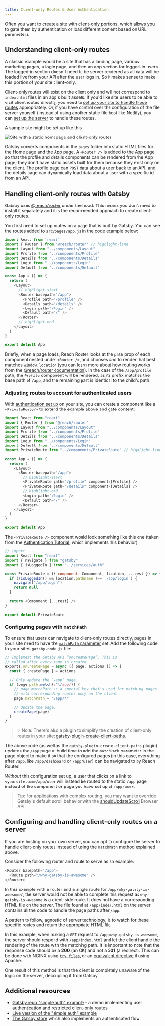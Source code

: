 ```yaml
---
title: Client-only Routes & User Authentication
---
```


Often you want to create a site with client-only portions, which allows you to gate them by authentication or load different content based on URL parameters.

## Understanding client-only routes

A classic example would be a site that has a landing page, various marketing pages, a login page, and then an app section for logged-in users. The logged-in section doesn't need to be server rendered as all data will be loaded live from your API after the user logs in. So it makes sense to make this portion of your site client-only.

Client-only routes will exist on the client only and will not correspond to `index.html` files in an app's built assets. If you'd like site users to be able to visit client routes directly, you need to [set up your site to handle those routes](#handling-client-only-routes-with-gatsby) appropriately. Or, if you have control over the configuration of the file server yourself (instead of using another static file host like Netlify), you can [set up the server](#configuring-and-handling-client-only-routes-on-a-server) to handle these routes.

A sample site might be set up like this:

![Site with a static homepage and client-only routes](./images/client-only-routes.png)

Gatsby converts components in the `pages` folder into static HTML files for the Home page and the App page. A `<Router />` is added to the App page so that the profile and details components can be rendered from the App page; they don't have static assets built for them because they exist only on the client. The profile page can `POST` data about a user back to an API, and the details page can dynamically load data about a user with a specific id from an API.

## Handling client-only routes with Gatsby

Gatsby uses [@reach/router](https://reach.tech/router/) under the hood. This means you don't need to install it separately and it is the recommended approach to create client-only routes.

You first need to set up routes on a page that is built by Gatsby. You can see the routes added to `src/pages/app.js` in the code example below:

```jsx:title=src/pages/app.js
import React from "react"
import { Router } from "@reach/router" // highlight-line
import Layout from "../components/Layout"
import Profile from "../components/Profile"
import Details from "../components/Details"
import Login from "../components/Login"
import Default from "../components/Default"

const App = () => {
  return (
    <Layout>
      // highlight-start
      <Router basepath="/app">
        <Profile path="/profile" />
        <Details path="/details" />
        <Login path="/login" />
        <Default path="/" />
      </Router>
      // highlight-end
    </Layout>
  )
}

export default App
```

Briefly, when a page loads, Reach Router looks at the `path` prop of each component nested under `<Router />`, and chooses _one_ to render that best matches `window.location` (you can learn more about how routing works from the [@reach/router documentation](https://reach.tech/router/api/Router)). In the case of the `/app/profile` path, the `Profile` component will be rendered, as its prefix matches the base path of `/app`, and the remaining part is identical to the child's path.

### Adjusting routes to account for authenticated users

With [authentication set up](/docs/building-a-site-with-authentication) on your site, you can create a component like a `<PrivateRoute/>` to extend the example above and gate content:

```jsx:title=src/pages/app.js
import React from "react"
import { Router } from "@reach/router"
import Layout from "../components/Layout"
import Profile from "../components/Profile"
import Details from "../components/Details"
import Login from "../components/Login"
import Default from "../components/Default"
import PrivateRoute from "../components/PrivateRoute" // highlight-line

const App = () => {
  return (
    <Layout>
      <Router basepath="/app">
        // highlight-start
        <PrivateRoute path="/profile" component={Profile} />
        <PrivateRoute path="/details" component={Details} />
        // highlight-end
        <Login path="/login" />
        <Default path="/" />
      </Router>
    </Layout>
  )
}

export default App
```

The `<PrivateRoute />` component would look something like this one (taken from the [Authentication Tutorial](/tutorial/authentication-tutorial/#controlling-private-routes), which implements this behavior):

```jsx:title=src/components/PrivateRoute.js
// import ...
import React from "react"
import { navigate } from "gatsby"
import { isLoggedIn } from "../services/auth"

const PrivateRoute = ({ component: Component, location, ...rest }) => {
  if (!isLoggedIn() && location.pathname !== `/app/login`) {
    navigate("/app/login")
    return null
  }

  return <Component {...rest} />
}

export default PrivateRoute
```

### Configuring pages with `matchPath`

To ensure that users can navigate to client-only routes directly, pages in your site need to have the [`matchPath` parameter](/docs/gatsby-internals-terminology/#matchpath) set. Add the following code to your site’s `gatsby-node.js` file:

```javascript:title=gatsby-node.js
// Implement the Gatsby API “onCreatePage”. This is
// called after every page is created.
exports.onCreatePage = async ({ page, actions }) => {
  const { createPage } = actions

  // Only update the `/app` page.
  if (page.path.match(/^\/app/)) {
    // page.matchPath is a special key that's used for matching pages
    // with corresponding routes only on the client.
    page.matchPath = "/app/*"

    // Update the page.
    createPage(page)
  }
}
```

> 💡 Note: There's also a plugin to simplify the creation of client-only routes in your site:
> [gatsby-plugin-create-client-paths](/packages/gatsby-plugin-create-client-paths/).

The above code (as well as the `gatsby-plugin-create-client-paths` plugin) updates the `/app` page at build time to add the `matchPath` parameter in the page object to make it so that the configured pages (in this case, everything after `/app`, like `/app/dashboard` or `/app/user`) can be navigated to by Reach Router.

_Without_ this configuration set up, a user that clicks on a link to `<yoursite.com>/app/user` will instead be routed to the static `/app` page instead of the component or page you have set up at `/app/user`.

> Tip: For applications with complex routing, you may want to override Gatsby's default scroll behavior with the [shouldUpdateScroll](/docs/browser-apis/#shouldUpdateScroll) Browser API.

## Configuring and handling client-only routes on a server

If you are hosting on your own server, you can opt to configure the server to handle client-only routes instead of using the `matchPath` method explained above.

Consider the following router and route to serve as an example:

```jsx:title=src/pages/app.js
<Router basepath="/app">
  <Route path="/why-gatsby-is-awesome" />
</Router>
```

In this example with a router and a single route for `/app/why-gatsby-is-awesome/`, the server would not be able to complete this request as `why-gatsby-is-awesome` is a client-side route. It does not have a corresponding HTML file on the server. The file found at `/app/index.html` on the server contains all the code to handle the page paths after `/app`.

A pattern to follow, agnostic of server technology, is to watch for these specific routes and return the appropriate HTML file.

In this example, when making a `GET` request to `/app/why-gatsby-is-awesome`, the server should respond with `/app/index.html` and let the client handle the rendering of the route with the matching path. It is important to note that the response code should be a **200** (an OK) and not a **301** (a redirect). This can be done with NGINX using [`try_files`](https://docs.nginx.com/nginx/admin-guide/web-server/serving-static-content/#trying-several-options), or an [equivalent directive](https://serverfault.com/questions/290784/what-is-apaches-equivalent-of-nginxs-try-files) if using Apache.

One result of this method is that the client is completely unaware of the logic on the server, decoupling it from Gatsby.

## Additional resources

- [Gatsby repo "simple auth" example](https://github.com/gatsbyjs/gatsby/blob/master/examples/simple-auth/) - a demo implementing user authentication and restricted client-only routes
- [Live version of the "simple auth" example](https://simple-auth.netlify.app/)
- [The Gatsby store](https://github.com/gatsbyjs/store.gatsbyjs.org) which also implements an authenticated flow

